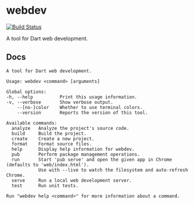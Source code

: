 # webdev

[![Build Status](https://travis-ci.org/devoncarew/webdev.svg?branch=master)](https://travis-ci.org/devoncarew/webdev)

A tool for Dart web development.

## Docs

```
A tool for Dart web development.

Usage: webdev <command> [arguments]

Global options:
-h, --help          Print this usage information.
-v, --verbose       Show verbose output.
    --[no-]color    Whether to use terminal colors.
    --version       Reports the version of this tool.

Available commands:
  analyze   Analyze the project's source code.
  build     Build the project.
  create    Create a new project.
  format    Format source files.
  help      Display help information for webdev.
  pub       Perform package management operations.
  run       Start 'pub serve' and open the given app in Chrome (defaults to 'web/index.html').
            Use with --live to watch the filesystem and auto-refresh Chrome.
  serve     Run a local web development server.
  test      Run unit tests.

Run "webdev help <command>" for more information about a command.
```
